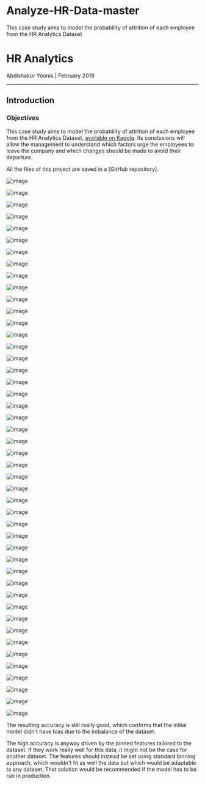 # Analyze-HR-Data-master
This case study aims to model the probability of attrition of each employee from the HR Analytics Dataset
# HR Analytics

Abdishakur Yoonis | February 2019   

***
## Introduction

### Objectives

This case study aims to model the probability of attrition of each employee from the HR Analytics Dataset, [available on Kaggle](https://www.kaggle.com/lnvardanyan/hr-analytics). Its conclusions will allow the management to understand which factors urge the employees to leave the company and which changes should be made to avoid their departure.

All the files of this project are saved in a [GitHub repository].

![image](https://user-images.githubusercontent.com/83236722/136469882-4ac13145-e32c-432d-935b-9fb64c630597.png)

![image](https://user-images.githubusercontent.com/83236722/136469948-74448b5a-b8df-444e-81b5-a7025c3316cd.png)

![image](https://user-images.githubusercontent.com/83236722/136470005-e43d0ebf-5e00-4581-8728-70edb9d6f1fd.png)

![image](https://user-images.githubusercontent.com/83236722/136470053-9deeda4a-4a03-45a1-af9a-80e3cb853655.png)

![image](https://user-images.githubusercontent.com/83236722/136470145-3f44d7bc-40dd-4d14-9003-9d6e4b1da6bf.png)

![image](https://user-images.githubusercontent.com/83236722/136470172-7ee2adbc-12f4-4e06-ba6b-e8883127f475.png)

![image](https://user-images.githubusercontent.com/83236722/136470224-82c59a6e-ada1-40cc-aad1-c3a0fb388ab0.png)

![image](https://user-images.githubusercontent.com/83236722/136470288-b8e060c5-7b3b-4a74-825c-969f282bd6d7.png)

![image](https://user-images.githubusercontent.com/83236722/136470368-e719ebae-dcfd-43c3-bf2a-2a0519e2bd45.png)

![image](https://user-images.githubusercontent.com/83236722/136470413-c14d1d08-d117-4377-9edb-70cf0a49fb35.png)

![image](https://user-images.githubusercontent.com/83236722/136470460-c6a6178f-6c10-4f3a-80a2-e0b179dc542d.png)


![image](https://user-images.githubusercontent.com/83236722/136470524-95c7cd15-add8-4c46-9113-48771f715126.png)


![image](https://user-images.githubusercontent.com/83236722/136470794-171fe5e0-b3f8-4b9f-b84d-c5ba5c1a252c.png)

![image](https://user-images.githubusercontent.com/83236722/136470863-a8a6ce7b-31b2-432e-97b2-0c1942dd1606.png)

![image](https://user-images.githubusercontent.com/83236722/136470902-60218ba7-cb21-4ef4-9042-97101673079e.png)

![image](https://user-images.githubusercontent.com/83236722/136470959-53c2b693-a414-46ce-84b7-635a7e13197d.png)

![image](https://user-images.githubusercontent.com/83236722/136471003-2699a858-640f-4d01-9699-72be7936bc9d.png)

![image](https://user-images.githubusercontent.com/83236722/136471094-43bc729c-8bd4-4059-8cd5-8d3a2d3b3ab6.png)

![image](https://user-images.githubusercontent.com/83236722/136471214-65ec1db5-96ce-4548-b5ac-d05e370c144c.png)

![image](https://user-images.githubusercontent.com/83236722/136471250-62388f95-4018-470f-a76d-b4aa83dc8311.png)

![image](https://user-images.githubusercontent.com/83236722/136471319-de38ed8a-773c-4c95-ac23-abc5991edbbb.png)

![image](https://user-images.githubusercontent.com/83236722/136471381-1bb5e041-4cf5-41ef-a6ff-32987a5c0f73.png)


![image](https://user-images.githubusercontent.com/83236722/136471434-7bd2d677-a61d-4f2a-842b-73506ea442fa.png)

![image](https://user-images.githubusercontent.com/83236722/136471495-cdbc58de-72ab-4938-ab3e-5351d05d0fed.png)

![image](https://user-images.githubusercontent.com/83236722/136471558-9bd279b5-d217-4a63-be01-f9570b5f7d30.png)

![image](https://user-images.githubusercontent.com/83236722/136472066-f381bf13-931a-4227-a813-2cbdafd65fc2.png)

![image](https://user-images.githubusercontent.com/83236722/136472127-6e112f47-ea06-40e9-b730-950667ae53bc.png)

![image](https://user-images.githubusercontent.com/83236722/136472196-7357f20e-7281-4ef4-8522-83a8728cf5a9.png)

![image](https://user-images.githubusercontent.com/83236722/136472249-a2da0e23-a5a2-4dfd-977a-a5c3a0190bf3.png)

![image](https://user-images.githubusercontent.com/83236722/136472345-cfa3fe85-9a18-4f1d-a950-a8b43a933640.png)

![image](https://user-images.githubusercontent.com/83236722/136472420-71357843-8a24-4112-a7fd-caee9d40348a.png)

![image](https://user-images.githubusercontent.com/83236722/136472477-9bdabc70-8dad-4256-a7ab-5f0eb727bd78.png)

![image](https://user-images.githubusercontent.com/83236722/136472513-f2144150-4ccf-443c-8aa3-16c65f379b62.png)

![image](https://user-images.githubusercontent.com/83236722/136472557-98e48410-b12a-4f35-866e-eb54d02e34e2.png)

![image](https://user-images.githubusercontent.com/83236722/136472585-1fd2be63-e850-49c4-9c5f-89b2edbf3b71.png)

![image](https://user-images.githubusercontent.com/83236722/136472636-f2ada51e-63d4-4dad-8fd9-10f1679496bf.png)

![image](https://user-images.githubusercontent.com/83236722/136472874-6f975aef-f548-4632-a3b3-93e86bb12e49.png)

![image](https://user-images.githubusercontent.com/83236722/136472913-a5a6dda2-43a9-4297-a54e-d6c61e541b13.png)

![image](https://user-images.githubusercontent.com/83236722/136472934-ec33208b-641d-4e11-840d-e87c04106b0f.png)

![image](https://user-images.githubusercontent.com/83236722/136472969-2cca2c08-9f5b-46ac-81ee-d485b7cd96b1.png)

![image](https://user-images.githubusercontent.com/83236722/136472995-cba98bff-0372-4dd2-8fd0-c1a802cf1020.png)

![image](https://user-images.githubusercontent.com/83236722/136473030-2afda618-a81e-45ab-913c-ee183a9794ef.png)

![image](https://user-images.githubusercontent.com/83236722/136473063-b77a2511-0740-47a5-a54f-d601dc666c5d.png)

![image](https://user-images.githubusercontent.com/83236722/136473090-a1ecc603-4f03-4efc-8807-e7644822428f.png)

![image](https://user-images.githubusercontent.com/83236722/136473115-784631bf-f9bf-42f6-89d9-56586adfb2a5.png)

![image](https://user-images.githubusercontent.com/83236722/136473178-f5de6159-723d-4638-b5de-a41433d4a6eb.png)

The resulting accuracy is still really good, which confirms that the initial model didn't have bias due to the imbalance of the dataset.

The high accuracy is anyway driven by the binned features tailored to the dataset. If they work really well for this data, it might not be the case for another dataset. The features should instead be set using standard binning approach, which wouldn't fit as well the data but which would be adaptable to any dataset. That solution would be recommended if the model has to be run in production.



